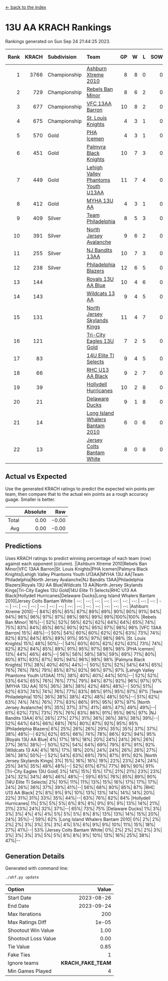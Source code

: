 [<- back to the index](readme.md)
# 13U AA KRACH Rankings
Rankings generated on Sun Sep 24 21:44:25 2023.

Rank|KRACH|Subdivision|Team|GP|W|L|SOW|SOL|T|SoS|Exp Wins|Win Diff
---:|---:|:---|:---|---:|---:|---:|---:|---:|---:|---:|---:|---:
1|3766|Championship|[Ashburn Xtreme 2010](https://gamesheetstats.com/seasons/3659/teams/140527/schedule)|8|8|0|0|0|0|386|8.8|-0.0
2|729|Championship|[Rebels Ban Minor](https://gamesheetstats.com/seasons/3659/teams/140539/schedule)|8|6|2|0|0|0|643|6.8|-0.0
3|677|Championship|[VFC 13AA Barron](https://gamesheetstats.com/seasons/3659/teams/140544/schedule)|10|8|2|0|0|0|243|8.9|0.0
4|675|Championship|[St. Louis Knights](https://gamesheetstats.com/seasons/3659/teams/143323/schedule)|4|3|1|0|0|0|913|3.8|-0.0
5|570|Gold|[PHA Icemen](https://gamesheetstats.com/seasons/3659/teams/143321/schedule)|4|3|1|0|0|0|362|3.9|0.0
6|451|Gold|[Palmyra Black Knights](https://gamesheetstats.com/seasons/3659/teams/140537/schedule)|10|7|3|0|0|0|795|7.8|-0.0
7|449|Gold|[Lehigh Valley Phantoms Youth U13AA](https://gamesheetstats.com/seasons/3659/teams/140531/schedule)|11|7|4|0|0|0|578|7.9|0.0
8|412|Gold|[MYHA 13U AA](https://gamesheetstats.com/seasons/3659/teams/140533/schedule)|4|3|1|0|0|0|273|3.9|0.0
9|409|Silver|[Team Philadelphia](https://gamesheetstats.com/seasons/3659/teams/140542/schedule)|8|5|3|0|0|0|324|5.9|0.0
10|391|Silver|[North Jersey Avalanche](https://gamesheetstats.com/seasons/3659/teams/140535/schedule)|9|6|2|0|0|1|247|7.7|0.0
11|255|Silver|[NJ Bandits 13AA](https://gamesheetstats.com/seasons/3659/teams/140534/schedule)|10|7|3|0|0|0|175|7.9|0.0
12|238|Silver|[Philadelphia Blazers](https://gamesheetstats.com/seasons/3659/teams/140538/schedule)|12|6|5|0|0|1|753|7.7|0.0
13|144||[Royals 13U AA Blue](https://gamesheetstats.com/seasons/3659/teams/140541/schedule)|10|4|6|0|0|0|297|4.9|0.0
14|143||[Wildcats 13 AA](https://gamesheetstats.com/seasons/3659/teams/140545/schedule)|9|4|5|0|0|0|250|4.9|0.0
15|131||[North Jersey Skylands Kings](https://gamesheetstats.com/seasons/3659/teams/140536/schedule)|11|4|7|0|0|0|374|4.9|0.0
16|121||[Tri-City Eagles 13U Gold](https://gamesheetstats.com/seasons/3659/teams/140543/schedule)|7|2|5|0|0|0|381|2.9|0.0
17|83||[14U Elite TI Selects](https://gamesheetstats.com/seasons/3659/teams/140526/schedule)|9|4|5|0|0|0|193|4.9|0.0
18|66||[RHC U13 AA Black](https://gamesheetstats.com/seasons/3659/teams/140540/schedule)|9|2|7|0|0|0|270|2.9|0.0
19|39||[Hollydell Hurricanes](https://gamesheetstats.com/seasons/3659/teams/140529/schedule)|10|2|8|0|0|0|573|2.9|0.0
20|21||[Delaware Ducks](https://gamesheetstats.com/seasons/3659/teams/140528/schedule)|9|1|8|0|0|0|192|1.9|0.0
21|14||[Long Island Whalers Bantam 2010](https://gamesheetstats.com/seasons/3659/teams/140532/schedule)|6|0|6|0|0|0|229|0.9|0.0
22|13||[Jersey Colts Bantam White](https://gamesheetstats.com/seasons/3659/teams/140530/schedule)|8|0|8|0|0|0|262|0.9|0.0

## Actual vs Expected
Use the generated KRACH ratings to predict the expected win points per team, then compare that to the actual win points as a rough accuracy guage. Smaller is better.

||Absolute|Raw
|---:|---:|---:
|Total|0.00|-0.00
|Avg|0.00|-0.00

## Predictions
Uses KRACH ratings to predict winning percentage of each team (row) against each opponent (column).
||Ashburn Xtreme 2010|Rebels Ban Minor|VFC 13AA Barron|St. Louis Knights|PHA Icemen|Palmyra Black Knights|Lehigh Valley Phantoms Youth U13AA|MYHA 13U AA|Team Philadelphia|North Jersey Avalanche|NJ Bandits 13AA|Philadelphia Blazers|Royals 13U AA Blue|Wildcats 13 AA|North Jersey Skylands Kings|Tri-City Eagles 13U Gold|14U Elite TI Selects|RHC U13 AA Black|Hollydell Hurricanes|Delaware Ducks|Long Island Whalers Bantam 2010|Jersey Colts Bantam White
| --: | --: | --: | --: | --: | --: | --: | --: | --: | --: | --: | --: | --: | --: | --: | --: | --: | --: | --: | --: | --: | --: | --: 
|Ashburn Xtreme 2010|--| 84%| 85%| 85%| 87%| 89%| 89%| 90%| 90%| 91%| 94%| 94%| 96%| 96%| 97%| 97%| 98%| 98%| 99%| 99%|100%|100%
|Rebels Ban Minor| 16%|--| 52%| 52%| 56%| 62%| 62%| 64%| 64%| 65%| 74%| 75%| 83%| 84%| 85%| 86%| 90%| 92%| 95%| 97%| 98%| 98%
|VFC 13AA Barron| 15%| 48%|--| 50%| 54%| 60%| 60%| 62%| 62%| 63%| 73%| 74%| 82%| 83%| 84%| 85%| 89%| 91%| 95%| 97%| 98%| 98%
|St. Louis Knights| 15%| 48%| 50%|--| 54%| 60%| 60%| 62%| 62%| 63%| 73%| 74%| 82%| 82%| 84%| 85%| 89%| 91%| 95%| 97%| 98%| 98%
|PHA Icemen| 13%| 44%| 46%| 46%|--| 56%| 56%| 58%| 58%| 59%| 69%| 71%| 80%| 80%| 81%| 83%| 87%| 90%| 94%| 96%| 98%| 98%
|Palmyra Black Knights| 11%| 38%| 40%| 40%| 44%|--| 50%| 52%| 52%| 54%| 64%| 65%| 76%| 76%| 78%| 79%| 85%| 87%| 92%| 96%| 97%| 97%
|Lehigh Valley Phantoms Youth U13AA| 11%| 38%| 40%| 40%| 44%| 50%|--| 52%| 52%| 53%| 64%| 65%| 76%| 76%| 77%| 79%| 84%| 87%| 92%| 96%| 97%| 97%
|MYHA 13U AA| 10%| 36%| 38%| 38%| 42%| 48%| 48%|--| 50%| 51%| 62%| 63%| 74%| 74%| 76%| 77%| 83%| 86%| 91%| 95%| 97%| 97%
|Team Philadelphia| 10%| 36%| 38%| 38%| 42%| 48%| 48%| 50%|--| 51%| 62%| 63%| 74%| 74%| 76%| 77%| 83%| 86%| 91%| 95%| 97%| 97%
|North Jersey Avalanche|  9%| 35%| 37%| 37%| 41%| 46%| 47%| 49%| 49%|--| 61%| 62%| 73%| 73%| 75%| 76%| 83%| 86%| 91%| 95%| 96%| 97%
|NJ Bandits 13AA|  6%| 26%| 27%| 27%| 31%| 36%| 36%| 38%| 38%| 39%|--| 52%| 64%| 64%| 66%| 68%| 76%| 80%| 87%| 92%| 95%| 95%
|Philadelphia Blazers|  6%| 25%| 26%| 26%| 29%| 35%| 35%| 37%| 37%| 38%| 48%|--| 62%| 62%| 65%| 66%| 74%| 78%| 86%| 92%| 94%| 95%
|Royals 13U AA Blue|  4%| 17%| 18%| 18%| 20%| 24%| 24%| 26%| 26%| 27%| 36%| 38%|--| 50%| 52%| 54%| 64%| 69%| 79%| 87%| 91%| 92%
|Wildcats 13 AA|  4%| 16%| 17%| 18%| 20%| 24%| 24%| 26%| 26%| 27%| 36%| 38%| 50%|--| 52%| 54%| 63%| 69%| 79%| 87%| 91%| 92%
|North Jersey Skylands Kings|  3%| 15%| 16%| 16%| 19%| 22%| 23%| 24%| 24%| 25%| 34%| 35%| 48%| 48%|--| 52%| 61%| 67%| 77%| 86%| 90%| 91%
|Tri-City Eagles 13U Gold|  3%| 14%| 15%| 15%| 17%| 21%| 21%| 23%| 23%| 24%| 32%| 34%| 46%| 46%| 48%|--| 59%| 65%| 76%| 85%| 89%| 90%
|14U Elite TI Selects|  2%| 10%| 11%| 11%| 13%| 15%| 16%| 17%| 17%| 17%| 24%| 26%| 36%| 37%| 39%| 41%|--| 56%| 68%| 80%| 85%| 87%
|RHC U13 AA Black|  2%|  8%|  9%|  9%| 10%| 13%| 13%| 14%| 14%| 14%| 20%| 22%| 31%| 31%| 33%| 35%| 44%|--| 63%| 76%| 82%| 84%
|Hollydell Hurricanes|  1%|  5%|  5%|  5%|  6%|  8%|  8%|  9%|  9%|  9%| 13%| 14%| 21%| 21%| 23%| 24%| 32%| 37%|--| 65%| 73%| 75%
|Delaware Ducks|  1%|  3%|  3%|  3%|  4%|  4%|  4%|  5%|  5%|  5%|  8%|  8%| 13%| 13%| 14%| 15%| 20%| 24%| 35%|--| 59%| 62%
|Long Island Whalers Bantam 2010|  0%|  2%|  2%|  2%|  2%|  3%|  3%|  3%|  3%|  4%|  5%|  6%|  9%|  9%| 10%| 11%| 15%| 18%| 27%| 41%|--| 53%
|Jersey Colts Bantam White|  0%|  2%|  2%|  2%|  2%|  3%|  3%|  3%|  3%|  3%|  5%|  5%|  8%|  8%|  9%| 10%| 13%| 16%| 25%| 38%| 47%|--

## Generation Details

Generated with command line:
```
./ahf.py update
```

| Option | Value |
| :----- | ----: |
| Start Date | 2023-08-26 |
| End Date | 2023-09-24 |
| Max Iterations | 200 |
| Max Ratings Diff | 1e-05 |
| Shootout Win Value | 1.00 |
| Shootout Loss Value | 0.00 |
| Tie Value | 0.85 |
| Fake Ties | 1 |
| Ignore teams | __KRACH_FAKE_TEAM__ |
| Min Games Played | 4 |


